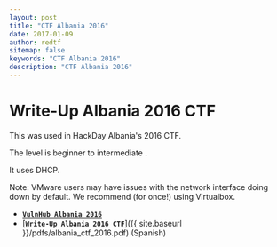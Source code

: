 ```yaml
---
layout: post
title: "CTF Albania 2016"
date: 2017-01-09
author: redtf
sitemap: false
keywords: "CTF Albania 2016"
description: "CTF Albania 2016"
---
```


# Write-Up Albania 2016 CTF
This was used in HackDay Albania's 2016 CTF.

The level is beginner to intermediate .

It uses DHCP.

Note: VMware users may have issues with the network interface doing down by default. We recommend (for once!) using Virtualbox. 

* [**`VulnHub Albania 2016`**](https://www.vulnhub.com/entry/hackday-albania,167/)
* [**`Write-Up Albania 2016 CTF`**]({{ site.baseurl }}/pdfs/albania_ctf_2016.pdf) (Spanish)
